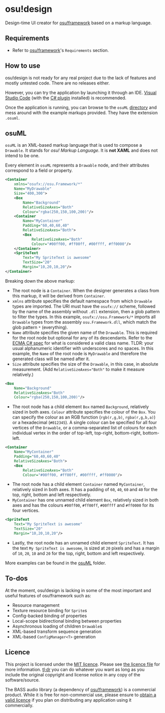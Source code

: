 # osu!design

Design-time UI creator for [osu!framework](https://github.com/ppy/osu-framework) based on a markup language.

## Requirements

- Refer to [osu!framework](https://github.com/ppy/osu-framework/blob/master/README.md)'s `Requirements` section.

## How to use

osu!design is not ready for any real project due to the lack of features and mostly untested code. There are no releases either.

However, you can try the application by launching it through an IDE. [Visual Studio Code](https://code.visualstudio.com/) (with the [C# plugin](https://marketplace.visualstudio.com/items?itemName=ms-vscode.csharp) installed) is recommended.

Once the application is running, you can browse to the `osuML` [directory](osuML) and mess around with the example markups provided. They have the extension `.osuml`.

## osuML

`osuML` is an XML-based markup language that is used to compose a `Drawable`. It stands for _osu! Markup Language_. It is **not XAML** and does not intend to be one.

Every element in `osuML` represents a `Drawable` node, and their attributes correspond to a field or property.

```xml
<Container
    xmlns="osufx://osu.Framework/*"
    Name="MyDrawable"
    Size="400,300">
    <Box
        Name="Background"
        RelativeSizeAxes="Both"
        Colour="rgba(250,150,100,200)"/>
    <Container
        Name="MyContainer"
        Padding="60,40,60,40"
        RelativeSizeAxes="Both">
        <Box
            RelativeSizeAxes="Both"
            Colour="#00ff00, #ff00ff, #00ffff, #ff0000"/>
    </Container>
    <SpriteText
        Text="My SpriteText is awesome"
        TextSize="20"
        Margin="10,20,10,20"/>
</Container>
```

Breaking down the above markup:

- The root node is a `Container`. When the designer generates a class from this markup, it will be derived from `Container`.
- `xmlns` attribute specifies the default namespace from which `Drawable` types are imported. The URI must have the `osufx://` scheme, followed by the name of the assembly without `.dll` extension, then a glob pattern to filter the types.
  In this example, `osufx://osu.Framework/*` imports all `Drawable` types from the assembly `osu.Framework.dll`, which match the glob pattern `*` (everything).
- `Name` attribute specifies the given name of the `Drawable`. This is required for the root node but optional for any of its descendants. Refer to the [ECMA C# spec](https://www.ecma-international.org/publications/files/ECMA-ST-ARCH/ECMA-334%201st%20edition%20December%202001.pdf) for what is considered a valid class name. TLDR: your usual alphanumeric identifier with underscores and no spaces.
  In this example, the `Name` of the root node is `MyDrawable` and therefore the generated class will be named after it.
- `Size` attribute specifies the size of the `Drawable`, in this case, in absolute measurement. (Add `RelativeSizeAxes="Both"` to make it measure relatively.)

```xml
<Box
    Name="Background"
    RelativeSizeAxes="Both"
    Colour="rgba(250,150,100,200)"/>
```

- The root node has a child element `Box` named `Background`, relatively sized in both axes. `Colour` attribute specifies the colour of the `Box`.
  You can specify the colour as an RGB function (`rgb(r,g,b)`, `rgba(r,g,b,a)`) or a hexadecimal (`#012345`). A single colour can be specified for all four vertices of the `Drawable`, or a comma-separated list of colours for each individual vertex in the order of top-left, top-right, bottom-right, bottom-left.

```xml
<Container
    Name="MyContainer"
    Padding="60,40,60,40"
    RelativeSizeAxes="Both">
    <Box
        RelativeSizeAxes="Both"
        Colour="#00ff00, #ff00ff, #00ffff, #ff0000"/>
```

- The root node has a child element `Container` named `MyContainer`, relatively sized in both axes.
  It has a padding of `60`, `40`, `60` and `40` for the top, right, bottom and left respectively.
- `MyContainer` has one unnamed child element `Box`, relatively sized in both axes and has the colours `#00ff00`, `#ff00ff`, `#00ffff` and `#ff0000` for its four vertices.

```xml
<SpriteText
    Text="My SpriteText is awesome"
    TextSize="20"
    Margin="10,20,10,20"/>
```

- Lastly, the root node has an unnamed child element `SpriteText`. It has the text `My SpriteText is awesome`, is sized at `20` pixels and has a margin of `10`, `20`, `10` and `20` for the top, right, bottom and left respectively.

More examples can be found in the [osuML](osuML) folder.

## To-dos

At the moment, osu!design is lacking in some of the most important and useful features of osu!framework such as:

- Resource management
- Texture resource binding for `Sprite`s
- Config-backed binding of properties
- Local-scope bidirectional binding between properties
- Asynchronous loading of children `Drawable`s
- XML-based transform sequence generation
- XML-based `ConfigManager<T>` generation

## Licence

This project is licensed under the [MIT licence](https://opensource.org/licenses/MIT). Please see [the licence file](LICENCE) for more information. [tl;dr](https://tldrlegal.com/license/mit-license) you can do whatever you want as long as you include the original copyright and license notice in any copy of the software/source.

The BASS audio library (a dependency of [osu!framework](https://github.com/ppy/osu-framework)) is a commercial product. While it is free for non-commercial use, please ensure to [obtain a valid licence](http://www.un4seen.com/bass.html#license) if you plan on distributing any application using it commercially.
